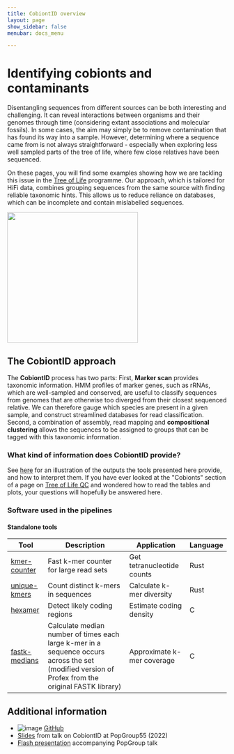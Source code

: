 ```yaml
---
title: CobiontID overview
layout: page
show_sidebar: false
menubar: docs_menu

---
```

# Identifying cobionts and contaminants

Disentangling sequences from different sources can be both interesting and challenging. It can reveal interactions between organisms and their genomes through time (considering extant associations and molecular fossils). In some cases, the aim may simply be to remove contamination that has found its way into a sample. However, determining where a sequence came from is not always straightforward - especially when exploring less well sampled parts of the tree of life, where few close relatives have been sequenced.

On these pages, you will find some examples showing how we are tackling this issue in the <a href="https://www.sanger.ac.uk/programme/tree-of-life/">Tree of Life</a> programme. Our approach, which is tailored for HiFi data, combines grouping sequences from the same source with finding reliable taxonomic hints. This allows us to reduce reliance on databases, which can be incomplete and contain mislabelled sequences.

<img src="https://user-images.githubusercontent.com/10507101/135228070-aca877cf-d210-4e65-8805-a679158b68e2.png" width=300>

## The CobiontID approach

The **CobiontID** process has two parts: First, **Marker scan** provides taxonomic information. HMM profiles of marker genes, such as rRNAs, which are well-sampled and conserved, are useful to classify sequences from genomes that are otherwise too diverged from their closest sequenced relative. We can therefore gauge which species are present in a given sample, and construct streamlined databases for read classification. Second, a combination of assembly, read mapping and **compositional clustering** allows the sequences to be assigned to groups that can be tagged with this taxonomic information.

### What kind of information does CobiontID provide?

See [here] for an illustration of the outputs the tools presented here provide, and how to interpret them. If you have ever looked at the "Cobionts" section of a page on [Tree of Life QC](https://tolqc.cog.sanger.ac.uk/) and wondered how to read the tables and plots, your questions will hopefully be answered here.

[here]: examples.html

### Software used in the pipelines
#### Standalone tools

| Tool | Description | Application | Language |
|--|--|--|--|
| [kmer-counter](https://github.com/CobiontID/kmer-counter) | Fast k-mer counter for large read sets | Get tetranucleotide counts | Rust |
| [unique-kmers](https://github.com/CobiontID/unique-kmer-counts) | Count distinct k-mers in sequences | Calculate k-mer diversity | Rust |
| [hexamer](https://github.com/richarddurbin/hexamer) | Detect likely coding regions | Estimate coding density | C |
| [fastk-medians](https://github.com/CobiontID/fastk-medians) | Calculate median number of times each large k-mer in a sequence occurs across the set (modified version of Profex from the original FASTK library) | Approximate k-mer coverage | C |



## Additional information
- ![image](https://user-images.githubusercontent.com/10507101/214304451-5c5f4a0f-b0f1-485e-afe8-0eea4b592475.png) [GitHub](https://github.com/CobiontID/)
- [Slides](https://drive.google.com/file/d/1ghtPRkdNZRLfDH-pTluUJ2Xq1IpKRaht/view) from talk on CobiontID at PopGroup55 (2022)
- [Flash presentation](https://twitter.com/cc7740/status/1479071728697548807) accompanying PopGroup talk
